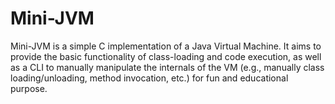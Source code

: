 # Mini-JVM
Mini-JVM is a simple C implementation of a Java Virtual Machine. It aims to provide the basic functionality of class-loading and code execution, as well as a CLI to manually manipulate the internals of the VM (e.g., manually class loading/unloading, method invocation, etc.) for fun and educational purpose.
